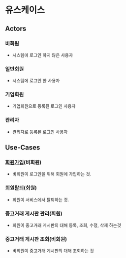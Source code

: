 # 유스케이스

## Actors
### 비회원
- 시스템에 로그인 하지 않은 사용자
### 일반회원
- 시스템에 로그인 한 사용자
### 기업회원
- 기업회원으로 등록된 로그인 사용자
### 관리자
- 관리자로 등록된 로그인 사용자


## Use-Cases
### [회원가입](uc001-SignUp.md)(비회원)
- 비회원이 로그인을 위해 회원에 가입하는 것.

### 회원탈퇴(회원)
- 회원이 서비스에서 탈퇴하는 것.

### 중고거래 게시판 관리(회원)
- 회원이 중고거래 게시판의 대해 등록, 조회, 수정, 삭제 하는것

### 중고거래 게시판 조회(비회원)
- 비회원이 중고거래 게시판의 대해 조회하는 것